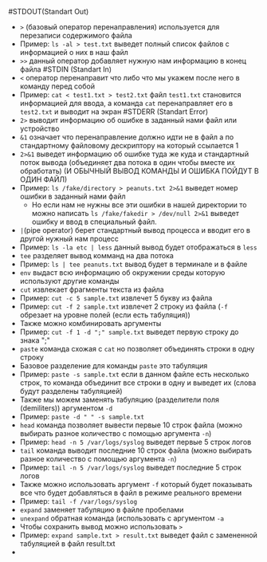#STDOUT(Standart Out)
- `>` (базовый оператор перенаправления) используется для перезаписи содержимого файла
- Пример: `ls -al > test.txt` выведет полный список файлов с информацией о них в наш файл
- `>>` данный оператор добавляет нужную нам информацию в конец файла
#STDIN (Standart In)
- `<` оператор перенаправит что либо что мы укажем после него в команду перед собой
- Пример: `cat < test1.txt > test2.txt` файл `test1.txt` становится информацией для ввода, а команда `cat` перенаправляет его в `test2.txt` и выводит на экран
#STDERR (Standart Error)
- `2>` выводит информацию об ошибке в заданный нами файл или устройство
- `&1` означает что перенаправление должно идти не в файл а по стандартному файловому дескриптору на который ссылается 1
- `2>&1` выведет информацию об ошибке туда же куда и стандартный поток вывода (объединяет два потока в один чтобы вместе их обработать) (И ОБЫЧНЫЙ ВЫВОД КОМАНДЫ И ОШИБКА ПОЙДУТ В ОДИН ФАЙЛ)
- Пример: `ls /fake/directory > peanuts.txt 2>&1` выведет номер ошибки в заданный нами файл
  - Но если нам не нужны все эти ошибки в нашей директории то можно написать `ls /fake/fakedir > /dev/null 2>&1` выведет ошибку и ввод в специальный файл.
- `|`(pipe operator) берет стандартный вывод процесса и вводит его в другой нужный нам процесс
- Пример: `ls -la etc | less` данный вывод будет отображаться в `less`
- `tee` разделяет вывод комманд на два потока
- Пример: `ls | tee peanuts.txt` вывод будет в терминале и в файле
- `env` выдаст всю информацию об окружении среды которую используют другие команды
- `cut` извлекает фрагменты текста из файла
- Пример: `cut -c 5 sample.txt` извлечет 5 букву из файла
- Пример: `cut -f 2 sample.txt` извлечет 2 строку из файла (`-f` обрезает на уровне полей (если есть табуляция))
- Также можно комбинировать аргументы
- Пример: `cut -f 1 -d ";" sample.txt` выведет первую строку до знака ";"
- `paste` команда схожая с `cat` но позволяет объединять строки в одну строку
- Базовое разделение для команды `paste` это табуляция
- Пример: `paste -s sample.txt` если в данном файле есть несколько строк, то команда объединит все строки в одну и выведет их (слова будут разделены табуляцией)
- Также мы можем заменять табуляцию (разделители поля (demiliters)) аргументом `-d`
- Пример: `paste -d " " -s sample.txt`
- `head` команда позволяет вывести первые 10 строк файла (можно выбирать разное количество с помощью аргумента `-n`)
- Пример: `head -n 5 /var/logs/syslog` выведет первые 5 строк логов
- `tail` команда выводит последние 10 строк файла (можно выбирать разное количество с помощью аргумента `-n`)
- Пример: `tail -n 5 /var/logs/syslog` выведет последние 5 строк логов
- Также можно использовать аргумент `-f` который будет показывать все что будет добавляться в файл в режиме реального времени
- Пример: `tail -f /var/logs/syslog`
- `expand` заменяет табуляцию в файле пробелами
- `unexpand` обратная команда (использовать с аргументом `-a`
- Чтобы сохранить вывод можно использовать `>`
- Пример: `expand sample.txt > result.txt` выведет файл с замененной табуляцией в файл result.txt
- 
